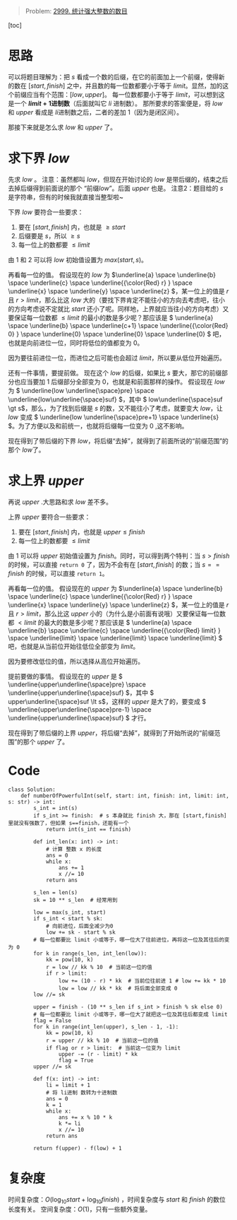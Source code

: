 > Problem: [2999. 统计强大整数的数目](https://leetcode.cn/problems/count-the-number-of-powerful-integers/description/)

[toc]

# 思路

可以将题目理解为：把 $s$ 看成一个数的后缀，在它的前面加上一个前缀，使得新的数在 $[start,finish]$ 之中，并且数的每一位数都要小于等于
$limit$。显然，加的这个前缀应当有个范围：$[low,upper]$。
每一位数都要小于等于 $limit$，可以想到这是一个 **$limit+1$进制数**（后面就叫它 $li$ 进制数）。
那所要求的答案便是，将 $low$ 和 $upper$ 看成是 $li$进制数之后，二者的差加 $1$（因为是闭区间）。

那接下来就是怎么求 $low$ 和 $upper$ 了。

# 求下界 $low$

先求 $low$ 。
注意：虽然都叫 $low$，但现在开始讨论的 $low$ 是带后缀的，结束之后去掉后缀得到前面说的那个 “前缀$low$”。后面 $upper$ 也是。
注意2：题目给的 $s$ 是字符串，但有的时候我就直接当整型啦~

下界 $low$ 要符合一些要求：

1. 要在 $[start,finish]$ 内，也就是 $\ge start$
2. 后缀要是 $s$，所以 $\ge s$
3. 每一位上的数都要 $\le limit$

由 $1$ 和 $2$ 可以将 $low$ 初始值设置为 $max(start,s)$。

再看每一位的值。
假设现在的 $low$ 为 $\underline{a} \space \underline{b} \space \underline{c} \space \underline{{\color{Red} r} } \space
\underline{x} \space \underline{y} \space \underline{z} $，某一位上的值是 $r$ 且 $r \gt limit$，那么比这 $low$
大的（要找下界肯定不能往小的方向去考虑吧，往小的方向考虑说不定就比 $start$ 还小了呢。同样地，上界就应当往小的方向考虑）又要保证每一位数都
$\le limit$ 的最小的数是多少呢？那应该是 $ \underline{a} \space \underline{b} \space \underline{c+1} \space
\underline{{\color{Red} 0} } \space \underline{0} \space \underline{0} \space \underline{0} $ 吧，也就是向前进位一位，同时将低位的值都变为
$0$。

因为要往前进位一位，而进位之后可能也会超过 $limit$，所以要从低位开始遍历。

还有一件事情，要提前做。
现在这个 $low$ 的后缀，如果比 $s$ 要大，那它的前缀部分也应当要加 $1$ 后缀部分全部变为 $0$，也就是和前面那样的操作。
假设现在 $low$ 为 $ \underline{low \underline{\space}pre} \space \underline{low\underline{\space}suf} $，其中 $
low\underline{\space}suf \gt s$，那么，为了找到后缀是 $s$ 的数，又不能往小了考虑，就要变大 $low$，让 $low$ 变成 $
\underline{low \underline{\space}pre+1} \space \underline{s} $。为了方便以及和前统一，也就将后缀每一位变为 $0$ ,这不影响。

现在得到了带后缀的下界 $low$，将后缀“去掉”，就得到了前面所说的“前缀范围”的那个 $low$了。

# 求上界 $upper$

再说 $upper$ .大思路和求 $low$ 差不多。

上界 $upper$ 要符合一些要求：

1. 要在 $[start,finish]$ 内，也就是 $upper \le finish$
3. 每一位上的数都要 $\le limit$

由 $1$ 可以将 $upper$ 初始值设置为 $finish$。同时，可以得到两个特判：当 $s \gt finish$ 的时候，可以直接 `return 0`
了，因为不会有在 $[start,finish]$ 的数；当 $s == finish$ 的时候，可以直接 `return 1`。

再看每一位的值。
假设现在的 $upper$ 为 $\underline{a} \space \underline{b} \space \underline{c} \space \underline{{\color{Red} r} }
\space \underline{x} \space \underline{y} \space \underline{z} $，某一位上的值是 $r$ 且 $r \gt limit$，那么比这 $upper$
小的（为什么是小前面有说哦）又要保证每一位数都 $\lt limit$ 的最大的数是多少呢？那应该是 $ \underline{a} \space
\underline{b} \space \underline{c} \space \underline{{\color{Red} limit} } \space \underline{limit} \space
\underline{limit} \space \underline{limit} $ 吧，也就是从当前位开始往低位全部变为 $limit$。

因为要修改低位的值，所以选择从高位开始遍历。

提前要做的事情。
假设现在的 $upper$ 是 $ \underline{upper\underline{\space}pre} \space \underline{upper\underline{\space}suf} $，其中 $
upper\underline{\space}suf \lt s$，这样的 $upper$ 是大了的，要变成 $ \underline{upper\underline{\space}pre-1} \space
\underline{upper\underline{\space}suf} $ 才行。

现在得到了带后缀的上界 $upper$，将后缀“去掉”，就得到了开始所说的“前缀范围”的那个 $upper$ 了。

# Code

```Python3 []
class Solution:
    def numberOfPowerfulInt(self, start: int, finish: int, limit: int, s: str) -> int:
        s_int = int(s)
        if s_int >= finish:  # s 本身就比 finish 大，那在 [start,finish] 里就没有强数了，但如果 s==finish，还能有一个
            return int(s_int == finish)

        def int_len(x: int) -> int:
            # 计算 整数 x 的长度
            ans = 0
            while x:
                ans += 1
                x //= 10
            return ans

        s_len = len(s)
        sk = 10 ** s_len  # 经常用到

        low = max(s_int, start)
        if s_int < start % sk:
            # 向前进位，后面全减少为0
            low += sk - start % sk
        # 每一位都要比 limit 小或等于，哪一位大了往前进位，再将这一位及其往后的变为 0
        for k in range(s_len, int_len(low)):
            kk = pow(10, k)
            r = low // kk % 10  # 当前这一位的值
            if r > limit:
                low += (10 - r) * kk  # 当前位往前进 1 # low += kk * 10
                low = low // kk * kk  # 将后面全部变成 0
        low //= sk

        upper = finish - (10 ** s_len if s_int > finish % sk else 0)
        # 每一位都要比 limit 小或等于，哪一位大了就把这一位及其往后都变成 limit
        flag = False
        for k in range(int_len(upper), s_len - 1, -1):
            kk = pow(10, k)
            r = upper // kk % 10  # 当前这一位的值
            if flag or r > limit:  # 当前这一位变为 limit
                upper -= (r - limit) * kk
                flag = True
        upper //= sk

        def f(x: int) -> int:
            li = limit + 1
            # 将 li进制 数转为十进制数
            ans = 0
            k = 1
            while x:
                ans += x % 10 * k
                k *= li
                x //= 10
            return ans

        return f(upper) - f(low) + 1

```

# 复杂度

时间复杂度：$O( \log_{10}{start} + \log_{10}{finish})$ ，时间复杂度与 $start$ 和 $finish$ 的数位长度有关。
空间复杂度：$O(1)$，只有一些额外变量。

